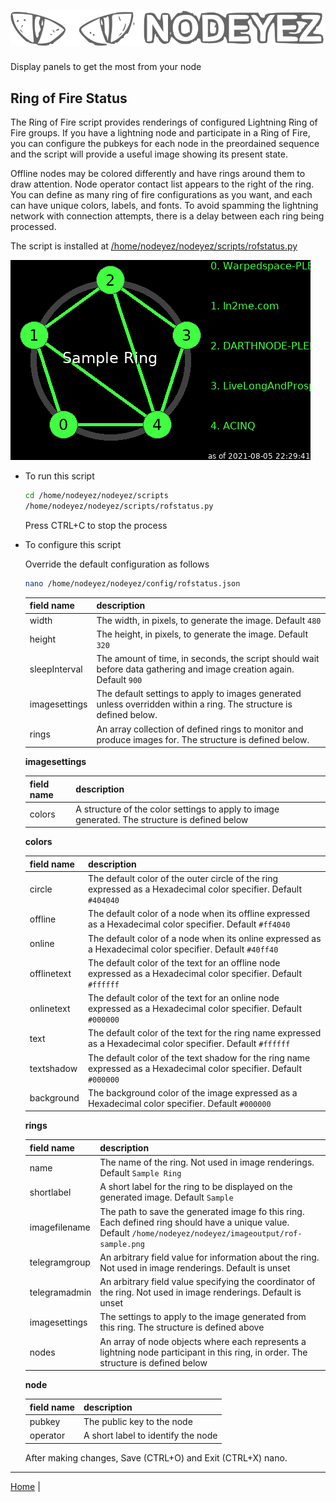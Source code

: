 # ![Nodeyez](../images/nodeyez.svg)
Display panels to get the most from your node

## Ring of Fire Status

The Ring of Fire script provides renderings of configured Lightning Ring of Fire
groups.  If you have a lightning node and participate in a Ring of Fire, you can
configure the pubkeys for each node in the preordained sequence and the script 
will provide a useful image showing its present state.  

Offline nodes may be colored differently and have rings around them to draw 
attention.  Node operator contact list appears to the right of the ring.  You 
can define as many ring of fire configurations as you want, and each can have 
unique colors, labels, and fonts. To avoid spamming the lightning network with
connection attempts, there is a delay between each ring being processed.

The script is installed at [/home/nodeyez/nodeyez/scripts/rofstatus.py](../scripts/rofstatus.py)

![sample ring of fire rendering showing 5 nodes](../images/rof-sample.png)


* To run this script

   ```sh
   cd /home/nodeyez/nodeyez/scripts
   /home/nodeyez/nodeyez/scripts/rofstatus.py
   ```

   Press CTRL+C to stop the process

* To configure this script

   Override the default configuration as follows

   ```sh
   nano /home/nodeyez/nodeyez/config/rofstatus.json
   ```

   | field name    | description                             |
   | ------------- |---------------------------------------- |
   | width | The width, in pixels, to generate the image. Default `480` |
   | height | The height, in pixels, to generate the image. Default `320` |
   | sleepInterval | The amount of time, in seconds, the script should wait before data gathering and image creation again. Default `900` |
   | imagesettings | The default settings to apply to images generated unless overridden within a ring. The structure is defined below. |
   | rings | An array collection of defined rings to monitor and produce images for. The structure is defined below. |


   __imagesettings__

   | field name | description |
   | --- | --- |
   | colors | A structure of the color settings to apply to image generated. The structure is defined below |


   __colors__

   | field name | description |
   | --- | --- |
   | circle | The default color of the outer circle of the ring expressed as a Hexadecimal color specifier. Default `#404040` |
   | offline | The default color of a node when its offline expressed as a Hexadecimal color specifier. Default `#ff4040` |
   | online | The default color of a node when its online expressed as a Hexadecimal color specifier. Default `#40ff40` |
   | offlinetext | The default color of the text for an offline node expressed as a Hexadecimal color specifier. Default `#ffffff` |
   | onlinetext | The default color of the text for an online node expressed as a Hexadecimal color specifier. Default `#000000` |
   | text | The default color of the text for the ring name expressed as a Hexadecimal color specifier. Default `#ffffff` |
   | textshadow | The default color of the text shadow for the ring name expressed as a Hexadecimal color specifier. Default `#000000` |
   | background | The background color of the image expressed as a Hexadecimal color specifier. Default `#000000` |


   __rings__

   | field name | description |
   | --- | --- |
   | name | The name of the ring. Not used in image renderings. Default `Sample Ring` |
   | shortlabel | A short label for the ring to be displayed on the generated image. Default `Sample` |
   | imagefilename | The path to save the generated image fo this ring.  Each defined ring should have a unique value. Default `/home/nodeyez/nodeyez/imageoutput/rof-sample.png` |
   | telegramgroup | An arbitrary field value for information about the ring.  Not used in image renderings. Default is unset |
   | telegramadmin | An arbitrary field value specifying the coordinator of the ring. Not used in image renderings. Default is unset |
   | imagesettings | The settings to apply to the image generated from this ring. The structure is defined above |
   | nodes | An array of node objects where each represents a lightning node participant in this ring, in order. The structure is defined below |


   __node__

   | field name | description |
   | --- | --- |
   | pubkey | The public key to the node |
   | operator | A short label to identify the node |


   After making changes, Save (CTRL+O) and Exit (CTRL+X) nano.


---

[Home](../README.md) | 

